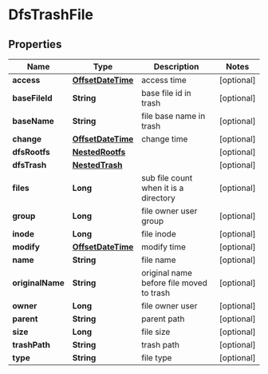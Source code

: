 # DfsTrashFile

## Properties
Name | Type | Description | Notes
------------ | ------------- | ------------- | -------------
**access** | [**OffsetDateTime**](OffsetDateTime.md) | access time |  [optional]
**baseFileId** | **String** | base file id in trash |  [optional]
**baseName** | **String** | file base name in trash |  [optional]
**change** | [**OffsetDateTime**](OffsetDateTime.md) | change time |  [optional]
**dfsRootfs** | [**NestedRootfs**](NestedRootfs.md) |  |  [optional]
**dfsTrash** | [**NestedTrash**](NestedTrash.md) |  |  [optional]
**files** | **Long** | sub file count when it is a directory |  [optional]
**group** | **Long** | file owner user group |  [optional]
**inode** | **Long** | file inode |  [optional]
**modify** | [**OffsetDateTime**](OffsetDateTime.md) | modify time |  [optional]
**name** | **String** | file name |  [optional]
**originalName** | **String** | original name before file moved to trash |  [optional]
**owner** | **Long** | file owner user |  [optional]
**parent** | **String** | parent path |  [optional]
**size** | **Long** | file size |  [optional]
**trashPath** | **String** | trash path |  [optional]
**type** | **String** | file type |  [optional]
